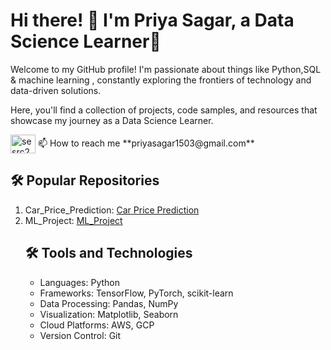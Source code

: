 <!DOCTYPE html>
<html>
<body>
  <h1>Hi there! 👋 I'm Priya Sagar, a Data Science Learner🤖</h1>
  <p>Welcome to my GitHub profile! I'm passionate about things like Python,SQL & machine learning , constantly exploring the frontiers of technology and data-driven solutions.</p>
  <p>Here, you'll find a collection of projects, code samples, and resources that showcase my journey as a Data Science Learner.</p>
 <a href="https://www.codechef.com/users/sesrc2_200" target="blank"><img align="center" src="https://cdn.jsdelivr.net/npm/simple-icons@3.1.0/icons/codechef.svg" alt="sesrc2_200" height="30" width="40" /></a>
  📫 How to reach me **priyasagar1503@gmail.com**
<br>
  <h2>🛠️ Popular Repositories</h2>
  <ol>
    <li>Car_Price_Prediction:  <a href="https://github.com/priyasagar06/Major-Project-1-Car_price-prediction.git">Car Price Prediction</a> </li>
    <li>ML_Project: <a href="https://github.com/priyasagar06/End_to_End_ML_Project.git">ML_Project</a> </li>

  
  <h2>🛠️ Tools and Technologies</h2>
  <ul>
    <li>Languages: Python</li>
    <li>Frameworks: TensorFlow, PyTorch, scikit-learn</li>
    <li>Data Processing: Pandas, NumPy</li>
    <li>Visualization: Matplotlib, Seaborn</li>
    <li>Cloud Platforms: AWS, GCP</li>
    <li>Version Control: Git</li>
  </ul>
</body>
</html>
